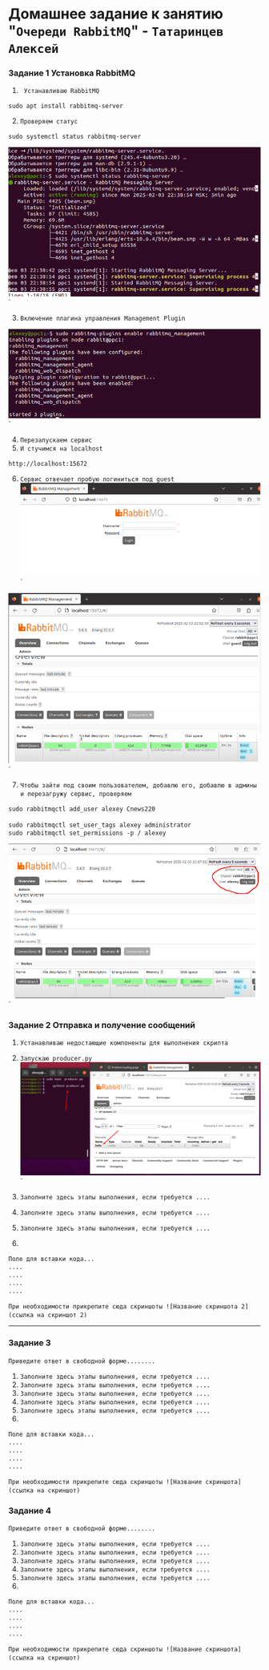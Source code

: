 # Домашнее задание к занятию "`Очереди RabbitMQ`" - `Татаринцев Алексей`



### Задание 1 Установка RabbitMQ


1. ` Устанавливаю RabbitMQ`
```
sudo apt install rabbitmq-server
```
2. `Проверяем статус`
```
sudo systemctl status rabbitmq-server
```
![1](https://github.com/Foxbeerxxx/RabbitMq/blob/main/img/img1.png)`

3. `Включение плагина управления Management Plugin`

![2](https://github.com/Foxbeerxxx/RabbitMq/blob/main/img/img2.png)`

4. `Перезапускаем сервис`
5. `И стучимся на localhost`
```
http://localhost:15672
```

6. `Сервис отвечает пробую логиниться под guest`
![3](https://github.com/Foxbeerxxx/RabbitMq/blob/main/img/img3.png)`

![4](https://github.com/Foxbeerxxx/RabbitMq/blob/main/img/img4.png)`

7. `Чтобы зайти под своим пользователем, добавлю его, добавлю в админы и перезагружу сервис, проверяем`
```
sudo rabbitmqctl add_user alexey Cnews220

sudo rabbitmqctl set_user_tags alexey administrator
sudo rabbitmqctl set_permissions -p / alexey 
```
![5](https://github.com/Foxbeerxxx/RabbitMq/blob/main/img/img5.png)`


### Задание 2  Отправка и получение сообщений

1. `Устанавливаю недостающие компоненты для выполнения скрипта`
2. `Запускаю producer.ру`
![6](https://github.com/Foxbeerxxx/RabbitMq/blob/main/img/img6.png)`

3. `Заполните здесь этапы выполнения, если требуется ....`
4. `Заполните здесь этапы выполнения, если требуется ....`
5. `Заполните здесь этапы выполнения, если требуется ....`
6. 

```
Поле для вставки кода...
....
....
....
....
```

`При необходимости прикрепитe сюда скриншоты
![Название скриншота 2](ссылка на скриншот 2)`


---

### Задание 3

`Приведите ответ в свободной форме........`

1. `Заполните здесь этапы выполнения, если требуется ....`
2. `Заполните здесь этапы выполнения, если требуется ....`
3. `Заполните здесь этапы выполнения, если требуется ....`
4. `Заполните здесь этапы выполнения, если требуется ....`
5. `Заполните здесь этапы выполнения, если требуется ....`
6. 

```
Поле для вставки кода...
....
....
....
....
```

`При необходимости прикрепитe сюда скриншоты
![Название скриншота](ссылка на скриншот)`

### Задание 4

`Приведите ответ в свободной форме........`

1. `Заполните здесь этапы выполнения, если требуется ....`
2. `Заполните здесь этапы выполнения, если требуется ....`
3. `Заполните здесь этапы выполнения, если требуется ....`
4. `Заполните здесь этапы выполнения, если требуется ....`
5. `Заполните здесь этапы выполнения, если требуется ....`
6. 

```
Поле для вставки кода...
....
....
....
....
```

`При необходимости прикрепитe сюда скриншоты
![Название скриншота](ссылка на скриншот)`
